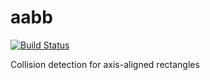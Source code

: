 # aabb

[![Build Status](https://travis-ci.org/butzsch/aabb.svg?branch=master)](https://travis-ci.org/butzsch/aabb)

Collision detection for axis-aligned rectangles
